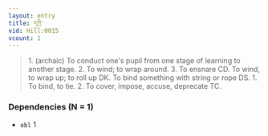 ```yaml
---
layout: entry
title: དཀྲི་
vid: Hill:0015
vcount: 1
---
```

> 1\. (archaic) To conduct one's pupil from one stage of learning to another stage\. 2\. To wind; to wrap around\. 3\. To ensnare CD\. To wind, to wrap up; to roll up DK\. To bind something with string or rope DS\. 1\. To bind, to tie\. 2\. To cover, impose, accuse, deprecate TC\.


### Dependencies (N = 1)
* `obl` 1

